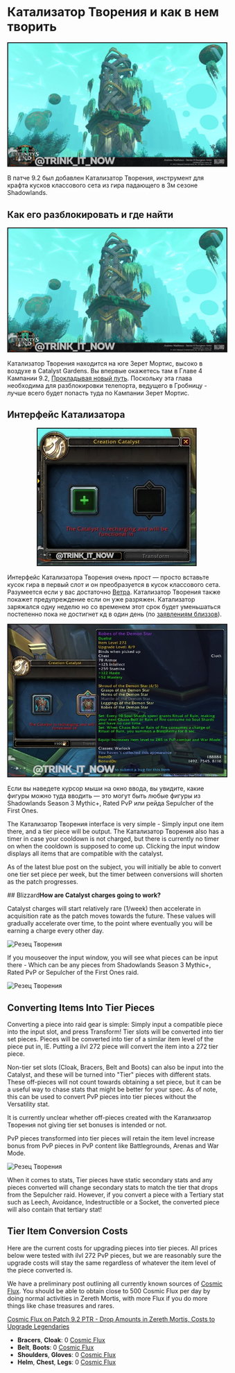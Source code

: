 # Катализатор Творения и как в нем творить

<center>
<img src=https://raw.githubusercontent.com/MagicalCow/TrinkIT-News/main/Sources/Assets/Guide-Creation-Catalyst/Guide-Creation-Catalyst-01.jpg float=center border=2>
</center>

В патче 9.2 был добавлен Катализатор Творения, инструмент для крафта кусков классового сета из гира падающего в 3м сезоне Shadowlands.

## Как его разблокировать и где найти
<html>
<center>
<img src=https://raw.githubusercontent.com/MagicalCow/TrinkIT-News/main/Sources/Assets/Guide-Creation-Catalyst/Guide-Creation-Catalyst-01.jpg float=center border=2>
</center>  
</html>

Катализатор Творения находится на юге Зерет Мортис, высоко в воздухе в Catalyst Gardens. Вы впервые окажетесь там в Главе 4 Кампании 9.2, [Прокладывая новый путь](https://ru.wowhead.com/storyline/%D0%BF%D1%80%D0%BE%D0%BA%D0%BB%D0%B0%D0%B4%D1%8B%D0%B2%D0%B0%D1%8F-%D0%BD%D0%BE%D0%B2%D1%8B%D0%B9-%D0%BF%D1%83%D1%82%D1%8C-1262). Поскольку эта глава необходима для разблокировки телепорта, ведущего в Гробницу - лучше всего будет попасть туда по Кампании Зерет Мортис.

## Интерфейс Катализатора
<html>
<center>
<img src=https://raw.githubusercontent.com/MagicalCow/TrinkIT-News/main/Sources/Assets/Guide-Creation-Catalyst/Guide-Creation-Catalyst-03.jpg float=center border=2>
</center>  
</html>

Интерфейс Катализатора Творения очень прост — просто вставьте кусок гира в первый слот и он преобразуется в кусок классового сета. Разумеется если у вас достаточно [Ветра](https://github.com/MagicalCow/TrinkIT-News/blob/main/Sources/Guides/Guide-Next-Patch-9.2-Cosmic-Flux.md). Катализатор Творения также покажет предупреждение если он уже разряжен. Катализатор заряжался одну неделю но со временем этот срок будет уменьшаться постепенно пока не достигнет кд в один день (по [заявлениям близзов](https://ru.tbc.wowhead.com/news/blizzard-faq-on-tier-set-acquisition-tier-set-tokens-revealed-new-trading-325857)).

<html>
<center>
<img src=https://raw.githubusercontent.com/MagicalCow/TrinkIT-News/main/Sources/Assets/Guide-Creation-Catalyst/Guide-Creation-Catalyst-04.jpg float=center border=2>
</center>  
</html>

Если вы наведете курсор мыши на окно ввода, вы увидите, какие фигуры можно туда вводить — это могут быть любые фигуры из Shadowlands Season 3 Mythic+, Rated PvP или рейда Sepulcher of the First Ones.

The Катализатор Творения interface is very simple - Simply input one item there, and a tier piece will be output. The Катализатор Творения also has a timer in case your cooldown is not charged, but there is currently no timer on when the cooldown is supposed to come up. Clicking the input window displays all items that are compatible with the catalyst.

As of the latest blue post on the subject, you will initially be able to convert one tier set piece per week, but the timer between conversions will shorten as the patch progresses.

<div class="quote-blizz"><div class="quote-body">## Blizzard</h2><b>How are Catalyst charges going to work?</b>

Catalyst charges will start relatively rare (1/week) then accelerate in acquisition rate as the patch moves towards the future. These values will gradually accelerate over time, to the point where eventually you will be earning a charge every other day.</div></div>

![Резец Творения](../Assets/Creation-Catalyst/Creation-Catalyst-3.jpg)

If you mouseover the input window, you will see what pieces can be input there - Which can be any pieces from Shadowlands Season 3 Mythic+, Rated PvP or Sepulcher of the First Ones raid.

![Резец Творения](../Assets/Creation-Catalyst/Creation-Catalyst-4.jpg)

## Converting Items Into Tier Pieces</h2>
Converting a piece into raid gear is simple: Simply input a compatible piece into the input slot, and press Transform! Tier slots will be converted into tier set pieces. Pieces will be converted into tier of a similar item level of the piece put in, IE. Putting a ilvl 272 piece will convert the item into a 272 tier piece.

Non-tier set slots (Cloak, Bracers, Belt and Boots) can also be input into the Catalyst, and these will be turned into &quot;Tier&quot; pieces with different stats. These off-pieces will not count towards obtaining a set piece, but it can be a useful way to chase stats that might be better for your spec. As of note, this can be used to convert PvP pieces into tier pieces without the Versatility stat. 

It is currently unclear whether off-pieces created with the Катализатор Творения not giving tier set bonuses is intended or not.

PvP pieces transformed into tier pieces will retain the item level increase bonus from PvP pieces in PvP content like Battlegrounds, Arenas and War Mode.

![Резец Творения](../Assets/Creation-Catalyst/Creation-Catalyst-5.jpg)

When it comes to stats, Tier pieces have static secondary stats and any pieces converted will change secondary stats to match the tier that drops from the Sepulcher raid. However, if you convert a piece with a Tertiary stat such as Leech, Avoidance, Indestructible or a Socket, the converted piece will also contain that tertiary stat!

## Tier Item Conversion Costs</h2>
Here are the current costs for upgrading pieces into tier pieces. All prices below were tested with ilvl 272 PvP pieces, but we are reasonably sure the upgrade costs will stay the same regardless of whatever the item level of the piece converted is.

We have a preliminary post outlining all currently known sources of <a href="/currency=2009">Cosmic Flux</a>. You should be able to obtain close to 500 Cosmic Flux per day by doing normal activities in Zereth Mortis, with more Flux if you do more things like chase treasures and rares.

[Cosmic Flux on Patch 9.2 PTR - Drop Amounts in Zereth Mortis, Costs to Upgrade Legendaries](https://gist.github.com/MagicalCow/1376551c85918d3bdee63aacfcfa3670)
<ul><li><b>Bracers</b>, <b>Cloak</b>: 0 <a href="/currency=2009">Cosmic Flux</a></li><li><b>Belt</b>, <b>Boots</b>: 0 <a href="/currency=2009">Cosmic Flux</a></li><li><b>Shoulders</b>, <b>Gloves</b>: 0 <a href="/currency=2009">Cosmic Flux</a></li><li><b>Helm</b>, <b>Chest</b>, <b>Legs</b>: 0 <a href="/currency=2009">Cosmic Flux</a></li></ul>